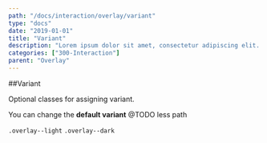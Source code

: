 ```yaml
---
path: "/docs/interaction/overlay/variant"
type: "docs"
date: "2019-01-01"
title: "Variant"
description: "Lorem ipsum dolor sit amet, consectetur adipiscing elit. Nunc tempus laoreet leo sit amet iaculis."
categories: ["300-Interaction"]
parent: "Overlay"
---
```


##Variant

Optional classes for assigning variant.

You can change the **default variant** @TODO less path

`.overlay--light` `.overlay--dark`
        
<demo>
  <demovanilla src="demos/inline/docs/interaction/overlay/variant" name="variant">
  </demovanilla>
</demo>
